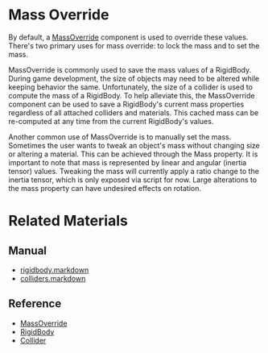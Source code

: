 # Mass Override

By default, a [MassOverride](https://github.com/PlasmaEngine/PlasmaDocs/tree/master/docs/C%2B%2B/code_reference/class_reference/massoverride.markdown) component is used to override these values. There's two primary uses for mass override: to lock the mass and to set the mass.

MassOverride is commonly used to save the mass values of a RigidBody. During game development, the size of objects may need to be altered while keeping behavior the same. Unfortunately, the size of a collider is used to compute the mass of a RigidBody. To help alleviate this, the MassOverride component can be used to save a RigidBody's current mass properties regardless of all attached colliders and materials. This cached mass can be re-computed at any time from the current RigidBody's values.

Another common use of MassOverride is to manually set the mass. Sometimes the user wants to tweak an object's mass without changing size or altering a material. This can be achieved through the Mass  property. It is important to note that mass is represented by linear and angular (inertia tensor) values. Tweaking the mass will currently apply a ratio change to the inertia tensor, which is only exposed via script for now. Large alterations to the mass property can have undesired effects on rotation.

# Related Materials
## Manual
- [rigidbody.markdown](https://plasmaengine.github.io/PlasmaDocs/Manual/physics/rigidbody.markdown)
- [colliders.markdown](https://plasmaengine.github.io/PlasmaDocs/Manual/physics/colliders.markdown)

## Reference
- [MassOverride](https://github.com/PlasmaEngine/PlasmaDocs/tree/master/docs/C%2B%2B/code_reference/class_reference/massoverride.markdown)
- [RigidBody](https://github.com/PlasmaEngine/PlasmaDocs/tree/master/docs/C%2B%2B/code_reference/class_reference/rigidbody.markdown)
- [Collider](https://github.com/PlasmaEngine/PlasmaDocs/tree/master/docs/C%2B%2B/code_reference/class_reference/collider.markdown) 

 